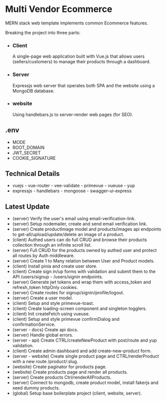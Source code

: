# Multi Vendor Ecommerce
MERN stack web template implements common Ecommerce features.

Breaking the project into three parts:
- ### Client
    A single-page web application built with Vue.js that allows users (sellers/customers) to manage their products through a dashboard.
- ### Server
    Expressjs web server that operates both SPA and the website using a MongoDB database.
- ### website
    Using handlebars.js to server-render web pages (for SEO).
## .env
- MODE
- ROOT_DOMAIN
- JWT_SECRET
- COOKIE_SIGNATURE
## Technical Details
- vuejs - vue-router - vee-validate - primevue - vueuse - yup
- expressjs - handlebars - mongoose - swagger-ui-express
## Latest Update
- (server) Verify the user's email using email-verification-link.
- (server) Setup nodemailer, create and send email verification link.
- (server) Create productImage model and products/images api endpoints to get-all/upload/update/delete an image of a product.
- (client) Authed users can do full CRUD and browse their products collection through an infinite scroll list.
- (server) Full CRUD for the products owned by authed user and protect all routes by Auth middleware.
- (server) Create 1 to Many relation between User and Product models.
- (client) Install pinia and create user store.
- (client) Create sign in/up forms with validation and submit them to the API /users/signup - /users/signin endpoints.
- (server) Generate jwt tokens and wrap them with access_token and refresh_token httpOnly cookies.
- (server) Create routes for signup/signin/profile/logout.
- (server) Create a user model.
- (client) Setup and style primevue-toast.
- (client) Create loading-screen component and singleton togglers.
- (client) Init createFetch using vueuse.
- (client) Setup and style primevue confirmDialog and confirmationService.
- (server - docs) Create api docs.
- (server) Handle global errors.
- (server - api) Create CTRL/createNewProduct with post/route and yup validation.
- (client) Create admin dashboard and add create-new-product form.
- (server - website) Create single product page and CTRL/renderProduct with a new route /product/:slug.
- (website) Create paginator for products page.
- (website) Create products page and render all products.
- (server) Create products Ctrl/renderAllProducts.
- (server) Connect to mongodb, create product model, install fakerjs and seed dummy products.
- (global) Setup base boilerplate project (client, website, server).